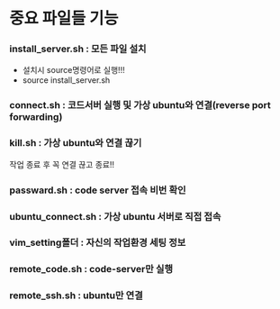 # 중요 파일들 기능

### install_server.sh : 모든 파일 설치 
- 설치시 source명령어로 실행!!! 
- source install_server.sh

### connect.sh : 코드서버 실행 및 가상 ubuntu와 연결(reverse port forwarding)

### kill.sh  : 가상 ubuntu와 연결 끊기
  작업 종료 후 꼭 연결 끊고 종료!!

### passward.sh : code server 접속 비번 확인

### ubuntu_connect.sh : 가상 ubuntu 서버로 직접 접속

### vim_setting폴더 : 자신의 작업환경 세팅 정보

### remote_code.sh :  code-server만 실행
### remote_ssh.sh : ubuntu만 연결
